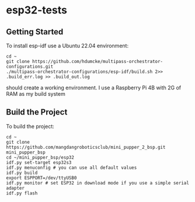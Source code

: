 # esp32-tests

## Getting Started

To install esp-idf use a Ubuntu 22.04 environment:

```
cd ~
git clone https://github.com/hdumcke/multipass-orchestrator-configurations.git
./multipass-orchestrator-configurations/esp-idf/build.sh 2>> .build_err.log >> .build_out.log
```

should create a working environment. I use a Raspberry Pi 4B with 2G of RAM as my build system

## Build the Project

To build the project:

```
cd ~
git clone https://github.com/mangdangroboticsclub/mini_pupper_2_bsp.git mini_pupper_bsp
cd ~/mini_pupper_bsp/esp32
idf.py set-target esp32s3
idf.py menuconfig # you can use all default values
idf.py build
export ESPPORT=/dev/ttyUSB0
idf.py monitor # set ESP32 in download mode if you use a simple serial adapter
idf.py flash
```
